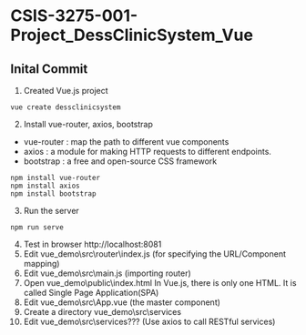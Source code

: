 # CSIS-3275-001-Project_DessClinicSystem_Vue

## Inital Commit
1. Created Vue.js project 
```
vue create dessclinicsystem
```
2. Install vue-router, axios, bootstrap 
- vue-router : map the path to different vue components 
- axios : a module for making HTTP requests to different endpoints.
- bootstrap : a free and open-source CSS framework 
```
npm install vue-router
npm install axios
npm install bootstrap
```
3. Run the server
```
npm run serve
```
4. Test in browser http://localhost:8081
5. Edit vue_demo\src\router\index.js (for specifying the URL/Component mapping) 
6. Edit vue_demo\src\main.js (importing router)
7. Open vue_demo\public\index.html In Vue.js, there is only one HTML. It is called Single Page Application(SPA)
9. Edit vue_demo\src\App.vue (the master component)
10. Create a directory vue_demo\src\services
11. Edit vue_demo\src\services\??? (Use axios to call RESTful services)
